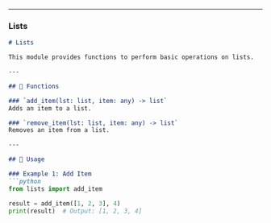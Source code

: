 
---

### **Lists**
```markdown
# Lists

This module provides functions to perform basic operations on lists.

---

## 📝 Functions

### `add_item(lst: list, item: any) -> list`
Adds an item to a list.

### `remove_item(lst: list, item: any) -> list`
Removes an item from a list.

---

## 🚀 Usage

### Example 1: Add Item
```python
from lists import add_item

result = add_item([1, 2, 3], 4)
print(result)  # Output: [1, 2, 3, 4]